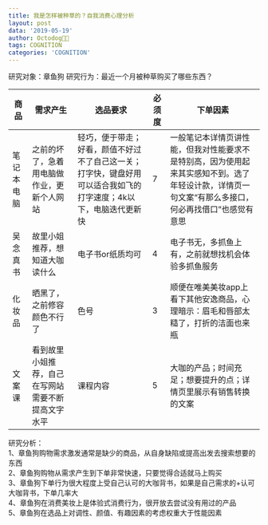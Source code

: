 ```yaml
---
title: 我是怎样被种草的？自我消费心理分析
layout: post
data: '2019-05-19'
author: Octodog🐙🐶
tags: COGNITION
categories: 'COGNITION'
---
```



研究对象：章鱼狗
研究行为：最近一个月被种草购买了哪些东西？


| 商品 | 需求产生 | 选品要求 | 必须度 |下单因素 |
| ------ | ------ | ------ | ------ | ------ |
| 笔记本电脑| 之前的坏了，急着用电脑做作业，更新个人网站 | 轻巧，便于带走；好看，颜值不好过不了自己这一关；打字快，键盘好用可以适合我如飞的打字速度；4k以下，电脑迭代更新快|7 |一般笔记本详情页讲性能，但我对性能要求不是特别高，因为使用起来其实感知不到。选了年轻设计款，详情页一句文案“有那么多接口，何必再找借口”也感觉有意思|
| 吴念真书| 故里小姐推荐，想知道大咖读什么 | 电子书or纸质均可 |4 |电子书无，多抓鱼上有，之前就想找机会体验多抓鱼服务|
| 化妆品| 晒黑了，之前修容颜色不行了 | 色号| 3 | 顺便在唯美美妆app上看下其他安逸商品，心理暗示：眉毛和唇部太糙了，打折的洁面也来瓶 |
| 文案课| 看到故里小姐推荐，自己在写网站需要不断提高文字水平 | 课程内容 | 5 | 大咖的产品；时间充足；想要提升的点；详情页里展示有销售转换的文案|


研究分析：<BR/>
1、章鱼狗购物需求激发通常是缺少的商品，从自身缺陷或提高出发去搜索想要的东西<BR/>
2、章鱼狗购物从需求产生到下单非常快速，只要觉得合适就马上购买<BR/>
3、章鱼狗下单行为很大程度上受自己认可的大咖背书，如果是自己需求的+认可大咖背书，下单几率大<BR/>
4、章鱼狗在消费美妆上是体验式消费行为，很开放去尝试没有用过的产品<BR/>
5、章鱼狗在选品上对调性、颜值、有趣因素的考虑权重大于性能因素


